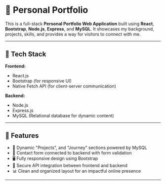 # 💼 Personal Portfolio

This is a full-stack **Personal Portfolio Web Application** built using **React**, **Bootstrap**, **Node.js**, **Express**, and **MySQL**. It showcases my background, projects, skills, and provides a way for visitors to connect with me.

---
## 🚀 Tech Stack
**Frontend:**
- React.js
- Bootstrap (for responsive UI)
- Native Fetch API (for client-server communication)


**Backend:**
- Node.js
- Express.js
- MySQL (Relational database for dynamic content)
---

## 🌟 Features

- 📄 Dynamic  "Projects", and "Journey" sections powered by MySQL
- 💬 Contact form connected to backend with form validation
- 🖥️ Fully responsive design using Bootstrap
- 🔐 Secure API integration between frontend and backend
- 📊 Clean and organized layout for an impactful online presence

---
